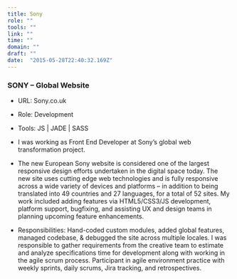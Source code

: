 ```yaml
---
title: Sony
role: "" 
tools: "" 
link: "" 
time: "" 
domain: "" 
draft: "" 
date:  "2015-05-28T22:40:32.169Z"
---
```


### SONY – Global Website

- URL: Sony.co.uk
- Role: Development	
- Tools: JS |  JADE | SASS

- I was working as Front End Developer at Sony’s global web transformation project.

- The new European Sony website is considered one of the largest responsive design efforts undertaken in the digital space today. The new site uses cutting edge web technologies and is fully responsive across a wide variety of devices and platforms – in addition to being translated into 49 countries and 27 languages, for a total of 52 sites. My work included adding features via HTML5/CSS3/JS development, platform support, bugfixing, and assisting UX and design teams in planning upcoming feature enhancements.

- Responsibilities: Hand-coded custom modules, added global features, managed codebase, & debugged the site across multiple locales. I was responsible to gather requirements from the  creative team to estimate and analyze specifications time for development along with working in the agile scrum process. Participant in agile environment practice with weekly sprints, daily scrums, Jira tracking, and retrospectives.